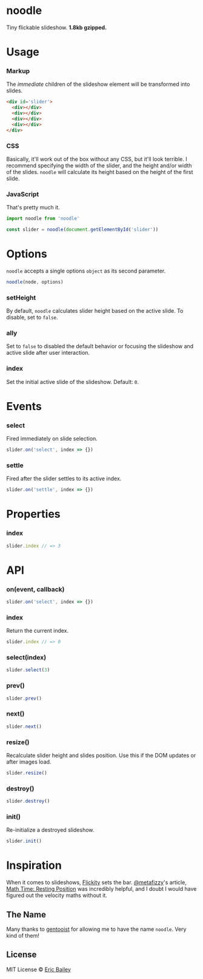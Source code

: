 # noodle
Tiny flickable slideshow. **1.8kb gzipped.**

# Usage

### Markup
The *immediate* children of the slideshow element will be transformed into
slides.
```html
<div id='slider'>
  <div></div>
  <div></div>
  <div></div>
  <div></div>
</div>
```

### CSS
Basically, it'll work out of the box without any CSS, but it'll look terrible. I
recommend specifying the width of the slider, and the height and/or width of the
slides. `noodle` will calculate its height based on the height of the first
slide.

### JavaScript
That's pretty much it.
```javascript
import noodle from 'noodle'

const slider = noodle(document.getElementById('slider'))
```

# Options
`noodle` accepts a single options `object` as its second parameter.
```javascript
noodle(node, options)
```
### setHeight
By default, `noodle` calculates slider height based on the active slide. To
disable, set to `false`.

### ally
Set to `false` to disabled the default behavior or focusing the slideshow and
active slide after user interaction.

### index
Set the initial active slide of the slideshow. Default: `0`.

# Events
### select
Fired immediately on slide selection.
```javascript
slider.on('select', index => {})
```
### settle
Fired after the slider settles to its active index.
```javascript
slider.on('settle', index => {})
```

# Properties
### index
```javascript
slider.index // => 3
```

# API
### on(event, callback)
```javascript
slider.on('select', index => {})
```
### index
Return the current index.
```javascript
slider.index // => 0
```
### select(index)
```javascript
slider.select(3)
```
### prev()
```javascript
slider.prev()
```
### next()
```javascript
slider.next()
```
### resize()
Recalculate slider height and slides position. Use this if the DOM updates or
after images load.
```javascript
slider.resize()
```
### destroy()
```javascript
slider.destroy()
```
### init()
Re-initialize a destroyed slideshow.
```javascript
slider.init()
```

# Inspiration
When it comes to slideshows, [Flickity](https://github.com/metafizzy/flickity)
sets the bar. [@metafizzy](https://github.com/metafizzy/)'s article, [Math Time:
Resting Position](https://metafizzy.co/blog/math-time-resting-position/) was
incredibly helpful, and I doubt I would have figured out the velocity maths
without it.

## The Name
Many thanks to [gentooist](https://github.com/gentooist) for allowing me to have
the name `noodle`. Very kind of them!

## License
MIT License © [Eric Bailey](https://estrattonbailey.com)

